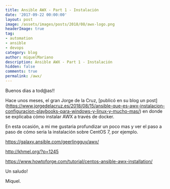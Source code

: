 ```yaml
---
title: Ansible AWX - Part 1 - Instalación
date: '2017-09-22 00:00:00'
layout: post
image: /assets/images/posts/2018/08/awx-logo.png
headerImage: true
tag:
- automation
- ansible
- devops
category: blog
author: miquelMariano
description: Ansible AWX - Part 1 - Instalación
hidden: false
comments: true
permalink: /awx/
---
```


Buenos dias a tod@as!!

Hace unos meses, el gran Jorge de la Cruz, [publicó en su blog un post] (https://www.jorgedelacruz.es/2018/08/15/ansible-que-es-awx-instalacion-configuracion-playbooks-para-windows-y-linux-y-mucho-mas/) en donde se explicaba cómo instalar AWX a través de docker.

En esta ocasión, a mi me gustaria profundizar un poco mas y ver el paso a paso de cómo seria la instalación sobre CentOS 7, por ejemplo.



https://galaxy.ansible.com/geerlingguy/awx/

http://khmel.org/?p=1245

https://www.howtoforge.com/tutorial/centos-ansible-awx-installation/




Un saludo!

Miquel.


